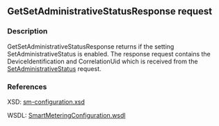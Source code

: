 ## GetSetAdministrativeStatusResponse request

### Description
GetSetAdministrativeStatusResponse returns if the setting SetAdministrativeStatus is enabled. The response request contains the DeviceIdentification and CorrelationUid which is received from the [SetAdministrativeStatus](SetAdministrativeStatus.md) request.

### References

XSD: [sm-configuration.xsd](https://github.com/OSGP/Platform/blob/development/osgp-adapter-ws-smartmetering/src/main/webapp/WEB-INF/wsdl/smartmetering/schemas/sm-configuration.xsd)

WSDL: [SmartMeteringConfiguration.wsdl](https://github.com/OSGP/Platform/blob/development/osgp-adapter-ws-smartmetering/src/main/webapp/WEB-INF/wsdl/smartmetering/SmartMeteringConfiguration.wsdl)
